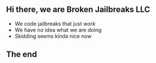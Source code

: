 ## Hi there, we are Broken Jailbreaks LLC

- We code jailbreaks that just *work*
- We have no idea what we are doing
- Skidding seems kinda nice now

## The end
